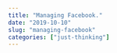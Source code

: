 ```yaml
---
title: "Managing Facebook."
date: "2019-10-10"
slug: "managing-facebook"
categories: ["just-thinking"]
---
```



